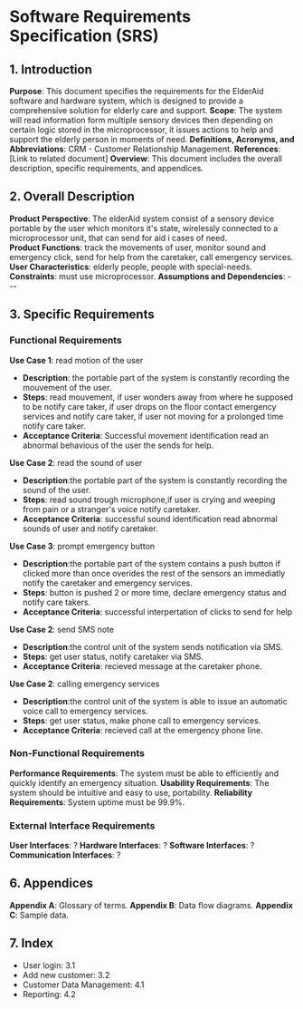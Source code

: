 # Software Requirements Specification (SRS)

## 1. Introduction
**Purpose**: 
    This document specifies the requirements for the ElderAid software and hardware system, which is designed to provide a comprehensive solution for elderly care and support.
**Scope**: 
    The system will read information form multiple sensory devices then depending on certain logic stored in the microprocessor, it issues actions to help and support the elderly person in moments of need.
**Definitions, Acronyms, and Abbreviations**:
    CRM - Customer Relationship Management.
**References**:
    [Link to related document]
**Overview**:
    This document includes the overall description, specific requirements, and appendices.

## 2. Overall Description
**Product Perspective**: 
    The elderAid system consist of a sensory device portable by the user which monitors it's state, wirelessly connected to a microprocessor unit, that can send for aid i cases of need.  
**Product Functions**: 
    track the movements of user, monitor sound and emergency click, send for help from the caretaker, call emergency services.
**User Characteristics**: 
    elderly people, people with special-needs. 
**Constraints**: 
    must use microprocessor.
**Assumptions and Dependencies**: 
    ---

## 3. Specific Requirements
### Functional Requirements
**Use Case 1**: read motion of the user
- **Description**: the portable part of the system is constantly recording the mouvement of the user.
- **Steps**: read mouvement, if user wonders away from where he supposed to be notify care taker, if user drops on the floor contact emergency services and notify care taker, if user not moving for a prolonged time notify care taker.
- **Acceptance Criteria**: Successful movement identification read an abnormal behavious of the user the sends for help.

**Use Case 2**: read the sound of user
- **Description**:the portable part of the system is constantly recording the sound of the user.
- **Steps**: read sound trough microphone,if user is crying and weeping from pain or a stranger's voice notify caretaker.
- **Acceptance Criteria**: successful sound identification read abnormal sounds of user and notify caretaker.

**Use Case 3**: prompt emergency button
- **Description**:the portable part of the system contains a push button if clicked more than once overides the rest of the sensors an immediatly notify the caretaker and emergency services.
- **Steps**: button is pushed 2 or more time, declare emergency status and notify care takers.
- **Acceptance Criteria**: successful interpertation of clicks to send for help

**Use Case 2**: send SMS note
- **Description**:the control unit of the system sends notification via SMS.
- **Steps**: get user status, notify caretaker via SMS.
- **Acceptance Criteria**: recieved message at the caretaker phone.

**Use Case 2**: calling emergency services
- **Description**:the control unit of the system is able to issue an automatic voice call to emergency services.
- **Steps**: get user status, make phone call to emergency services.
- **Acceptance Criteria**: recieved call at the emergency phone line.

### Non-Functional Requirements
**Performance Requirements**: The system must be able to efficiently and quickly identify an emergency situation.
**Usability Requirements**: The system should be intuitive and easy to use, portability.
**Reliability Requirements**: System uptime must be 99.9%.

### External Interface Requirements
**User Interfaces**: ?
**Hardware Interfaces**: ?
**Software Interfaces**: ?
**Communication Interfaces**: ?


## 6. Appendices
**Appendix A**: Glossary of terms.
**Appendix B**: Data flow diagrams.
**Appendix C**: Sample data.

## 7. Index
- User login: 3.1
- Add new customer: 3.2
- Customer Data Management: 4.1
- Reporting: 4.2
